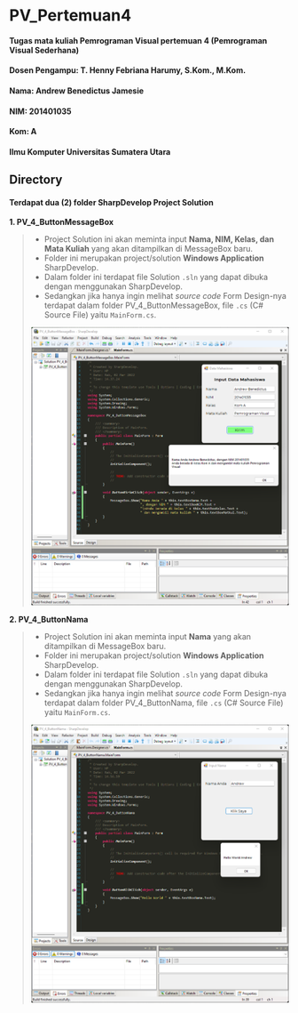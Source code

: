 # PV_Pertemuan4
#### Tugas mata kuliah Pemrograman Visual pertemuan 4 (Pemrograman Visual Sederhana) 
#### Dosen Pengampu: T. Henny Febriana Harumy, S.Kom., M.Kom.

#### Nama: Andrew Benedictus Jamesie
#### NIM: 201401035
#### Kom: A
#### Ilmu Komputer Universitas Sumatera Utara

## Directory
#### Terdapat dua (2) folder SharpDevelop Project Solution

**1. PV_4_ButtonMessageBox**
> - Project Solution ini akan meminta input __Nama, NIM, Kelas, dan Mata Kuliah__ yang akan ditampilkan di MessageBox baru.
> - Folder ini merupakan project/solution __Windows Application__ SharpDevelop.
> - Dalam folder ini terdapat file Solution `.sln` yang dapat dibuka dengan menggunakan SharpDevelop.
> - Sedangkan jika hanya ingin melihat _source code_ Form Design-nya terdapat dalam folder PV_4_ButtonMessageBox, file `.cs` (C# Source File) yaitu `MainForm.cs`.
> 
> ![alt text](
https://github.com/aNdr3W03/PV_Pertemuan4/blob/main/%5BPV%5D%20-%20%5B4%5D%20Screenshot%202.png?raw=true)

**2. PV_4_ButtonNama**
> - Project Solution ini akan meminta input __Nama__ yang akan ditampilkan di MessageBox baru.
> - Folder ini merupakan project/solution __Windows Application__ SharpDevelop.
> - Dalam folder ini terdapat file Solution `.sln` yang dapat dibuka dengan menggunakan SharpDevelop.
> - Sedangkan jika hanya ingin melihat _source code_ Form Design-nya terdapat dalam folder PV_4_ButtonNama, file `.cs` (C# Source File) yaitu `MainForm.cs`.
> 
> ![alt text](
https://github.com/aNdr3W03/PV_Pertemuan4/blob/main/%5BPV%5D%20-%20%5B4%5D%20Screenshot%201.png?raw=true)
